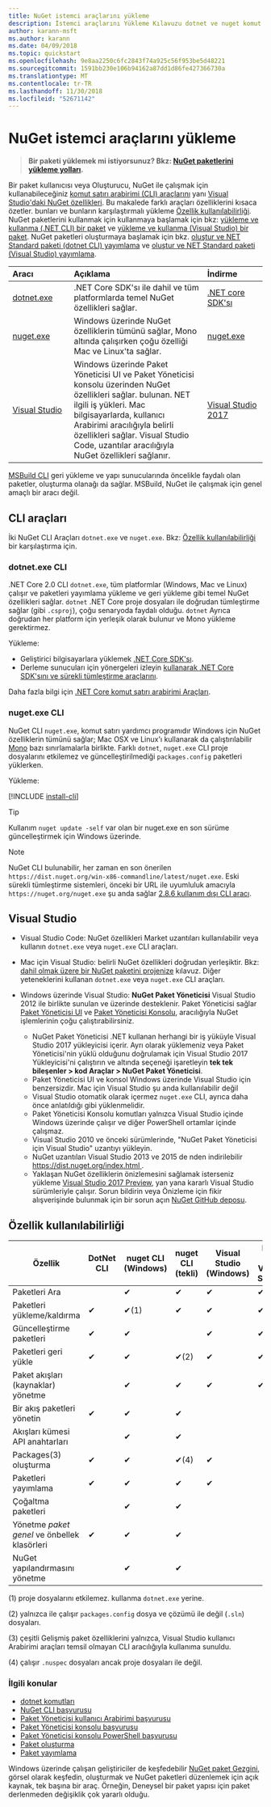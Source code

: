 ```yaml
---
title: NuGet istemci araçlarını yükleme
description: İstemci araçlarını Yükleme Kılavuzu dotnet ve nuget komut satırı arabirimi (CLI) ve Visual Studio Paket Yöneticisi.
author: karann-msft
ms.author: karann
ms.date: 04/09/2018
ms.topic: quickstart
ms.openlocfilehash: 9e8aa2250c6fc2843f74a925c56f953be5d48221
ms.sourcegitcommit: 1591bb230e106b94162a87dd1d86fe427366730a
ms.translationtype: MT
ms.contentlocale: tr-TR
ms.lasthandoff: 11/30/2018
ms.locfileid: "52671142"
---
```

# <a name="installing-nuget-client-tools"></a>NuGet istemci araçlarını yükleme

> **Bir paketi yüklemek mi istiyorsunuz? Bkz: [NuGet paketlerini yükleme yolları](consume-packages/ways-to-install-a-package.md).**

Bir paket kullanıcısı veya Oluşturucu, NuGet ile çalışmak için kullanabileceğiniz [komut satırı arabirimi (CLI) araçlarını](#cli-tools) yanı [Visual Studio'daki NuGet özellikleri](#visual-studio). Bu makalede farklı araçları özelliklerini kısaca özetler. bunları ve bunların karşılaştırmalı yükleme [Özellik kullanılabilirliği](#feature-availability). NuGet paketlerini kullanmak için kullanmaya başlamak için bkz: [yükleme ve kullanma (.NET CLI) bir paket](quickstart/install-and-use-a-package-using-the-dotnet-cli.md) ve [yükleme ve kullanma (Visual Studio) bir paket](quickstart/install-and-use-a-package-in-visual-studio.md). NuGet paketleri oluşturmaya başlamak için bkz. [oluştur ve NET Standard paketi (dotnet CLI) yayımlama](quickstart/create-and-publish-a-package-using-the-dotnet-cli.md) ve [oluştur ve NET Standard paketi (Visual Studio) yayımlama](quickstart/create-and-publish-a-package-using-visual-studio.md).

| Aracı&nbsp;&nbsp;&nbsp;&nbsp;&nbsp;&nbsp;&nbsp;&nbsp;&nbsp;&nbsp;&nbsp;&nbsp;&nbsp;&nbsp;&nbsp; | Açıklama | İndirme&nbsp;&nbsp;&nbsp;&nbsp;&nbsp;&nbsp;&nbsp;&nbsp;&nbsp; |
|:------------- |:-------------|:-----|
| [dotnet.exe](#dotnetexe-cli) | .NET Core SDK'sı ile dahil ve tüm platformlarda temel NuGet özellikleri sağlar. | [.NET core SDK'sı](https://www.microsoft.com/net/download/) |
| [nuget.exe](#nugetexe-cli) | Windows üzerinde NuGet özelliklerin tümünü sağlar, Mono altında çalışırken çoğu özelliği Mac ve Linux'ta sağlar. | [nuget.exe](https://dist.nuget.org/win-x86-commandline/latest/nuget.exe) |
| [Visual Studio](#visual-studio) | Windows üzerinde Paket Yöneticisi UI ve Paket Yöneticisi konsolu üzerinden NuGet özellikleri sağlar. bulunan. NET ilgili iş yükleri. Mac bilgisayarlarda, kullanıcı Arabirimi aracılığıyla belirli özellikleri sağlar. Visual Studio Code, uzantılar aracılığıyla NuGet özellikleri sağlanır. | [Visual Studio 2017](https://www.visualstudio.com/downloads/) |

[MSBuild CLI](reference/msbuild-targets.md) geri yükleme ve yapı sunucularında öncelikle faydalı olan paketler, oluşturma olanağı da sağlar. MSBuild, NuGet ile çalışmak için genel amaçlı bir aracı değil.

## <a name="cli-tools"></a>CLI araçları

İki NuGet CLI Araçları `dotnet.exe` ve `nuget.exe`. Bkz: [Özellik kullanılabilirliği](#feature-availability) bir karşılaştırma için.

### <a name="dotnetexe-cli"></a>dotnet.exe CLI

.NET Core 2.0 CLI `dotnet.exe`, tüm platformlar (Windows, Mac ve Linux) çalışır ve paketleri yayımlama yükleme ve geri yükleme gibi temel NuGet özellikleri sağlar. `dotnet` .NET Core proje dosyaları ile doğrudan tümleştirme sağlar (gibi `.csproj`), çoğu senaryoda faydalı olduğu. `dotnet` Ayrıca doğrudan her platform için yerleşik olarak bulunur ve Mono yükleme gerektirmez.

Yükleme:

- Geliştirici bilgisayarlara yüklemek [.NET Core SDK'sı](https://aka.ms/dotnetcoregs).
- Derleme sunucuları için yönergeleri izleyin [kullanarak .NET Core SDK'sını ve sürekli tümleştirme araçlarını](/dotnet/core/tools/using-ci-with-cli).

Daha fazla bilgi için [.NET Core komut satırı arabirimi Araçları](/dotnet/core/tools/index?tabs=netcore2x#tabpanel_fXL5YCOYDa_netcore2x).

### <a name="nugetexe-cli"></a>nuget.exe CLI

NuGet CLI `nuget.exe`, komut satırı yardımcı programıdır Windows için NuGet özelliklerin tümünü sağlar; Mac OSX ve Linux'ı kullanarak da çalıştırılabilir [Mono](http://www.mono-project.com/docs/getting-started/install/) bazı sınırlamalarla birlikte. Farklı `dotnet`, `nuget.exe` CLI proje dosyalarını etkilemez ve güncelleştirilmediği `packages.config` paketleri yüklerken.

Yükleme:

[!INCLUDE [install-cli](includes/install-cli.md)]

> [!Tip]
> Kullanım `nuget update -self` var olan bir nuget.exe en son sürüme güncelleştirmek için Windows üzerinde.

> [!Note]
> NuGet CLI bulunabilir, her zaman en son önerilen `https://dist.nuget.org/win-x86-commandline/latest/nuget.exe`. Eski sürekli tümleştirme sistemleri, önceki bir URL ile uyumluluk amacıyla `https://nuget.org/nuget.exe` şu anda sağlar [2.8.6 kullanım dışı CLI aracı](https://github.com/NuGet/NuGetGallery/issues/5381).

## <a name="visual-studio"></a>Visual Studio

- Visual Studio Code: NuGet özellikleri Market uzantıları kullanılabilir veya kullanın `dotnet.exe` veya `nuget.exe` CLI araçları.

- Mac için Visual Studio: belirli NuGet özellikleri doğrudan yerleşiktir. Bkz: [dahil olmak üzere bir NuGet paketini projenize](/visualstudio/mac/nuget-walkthrough) kılavuz. Diğer yeteneklerini kullanan `dotnet.exe` veya `nuget.exe` CLI araçları.

- Windows üzerinde Visual Studio: **NuGet Paket Yöneticisi** Visual Studio 2012 ile birlikte sunulan ve üzerinde desteklenir. Paket Yöneticisi sağlar [Paket Yöneticisi UI](tools/package-manager-ui.md) ve [Paket Yöneticisi Konsolu](tools/package-manager-console.md), aracılığıyla NuGet işlemlerinin çoğu çalıştırabilirsiniz.
  - NuGet Paket Yöneticisi .NET kullanan herhangi bir iş yüküyle Visual Studio 2017 yükleyicisi içerir. Ayrı olarak yüklemeniz veya Paket Yöneticisi'nin yüklü olduğunu doğrulamak için Visual Studio 2017 Yükleyicisi'ni çalıştırın ve altında seçeneği işaretleyin **tek tek bileşenler > kod Araçlar > NuGet Paket Yöneticisi**.
  - Paket Yöneticisi UI ve konsol Windows üzerinde Visual Studio için benzersizdir. Mac için Visual Studio şu anda kullanılabilir değil
  - Visual Studio otomatik olarak içermez `nuget.exe` CLI, ayrıca daha önce anlatıldığı gibi yüklenmelidir.
  - Paket Yöneticisi Konsolu komutları yalnızca Visual Studio içinde Windows üzerinde çalışır ve diğer PowerShell ortamlar içinde çalışmaz.
  - Visual Studio 2010 ve önceki sürümlerinde, "NuGet Paket Yöneticisi için Visual Studio" uzantıyı yükleyin.
  - NuGet uzantıları Visual Studio 2013 ve 2015 de nden indirilebilir [ https://dist.nuget.org/index.html ](https://dist.nuget.org/index.html).
  - Yaklaşan NuGet özelliklerin önizlemesini sağlamak isterseniz yükleme [Visual Studio 2017 Preview](https://www.visualstudio.com/vs/preview/), yan yana kararlı Visual Studio sürümleriyle çalışır. Sorun bildirin veya Önizleme için fikir alışverişinde bulunmak için bir sorun açın [NuGet GitHub deposu](https://github.com/Nuget/Home/issues).

## <a name="feature-availability"></a>Özellik kullanılabilirliği

| Özellik | DotNet CLI | nuget CLI (Windows) | nuget CLI (tekli) | Visual Studio (Windows) | Mac için Visual Studio |
| --- | --- | --- | --- | --- | --- |
| Paketleri Ara |  | &#10004; | &#10004; | &#10004; | &#10004; |
| Paketleri yükleme/kaldırma | &#10004; | &#10004;(1) | &#10004; | &#10004; | &#10004; |
| Güncelleştirme paketleri | &#10004; | &#10004; | | &#10004; | &#10004; |
| Paketleri geri yükle | &#10004; | &#10004; | &#10004;(2) | &#10004; | &#10004; |
| Paket akışları (kaynaklar) yönetme | | &#10004; | &#10004; | &#10004; | &#10004; |
| Bir akış paketleri yönetin | &#10004; | &#10004; | &#10004; | | |
| Akışları kümesi API anahtarları | | &#10004; | &#10004; | | |
| Packages(3) oluşturma | &#10004; | &#10004; | &#10004;(4) | &#10004; | |
| Paketleri yayımlama | &#10004; | &#10004; | &#10004; | &#10004; |  |
| Çoğaltma paketleri |  | &#10004; | &#10004; | | |
| Yönetme *paket genel* ve önbellek klasörleri | &#10004; | &#10004; | &#10004; | | |
| NuGet yapılandırmasını yönetme | | &#10004; | &#10004; | | |

(1) proje dosyalarını etkilemez. kullanma `dotnet.exe` yerine.

(2) yalnızca ile çalışır `packages.config` dosya ve çözümü ile değil (`.sln`) dosyaları.

(3) çeşitli Gelişmiş paket özelliklerini yalnızca, Visual Studio kullanıcı Arabirimi araçları temsil olmayan CLI aracılığıyla kullanıma sunuldu.

(4) çalışır `.nuspec` dosyaları ancak proje dosyaları ile değil.

### <a name="related-topics"></a>İlgili konular

- [dotnet komutları](tools/dotnet-commands.md)
- [NuGet CLI başvurusu](tools/nuget-exe-cli-reference.md)
- [Paket Yöneticisi kullanıcı Arabirimi başvurusu](tools/package-manager-ui.md)
- [Paket Yöneticisi konsolu başvurusu](tools/package-manager-console.md)
- [Paket Yöneticisi konsolu PowerShell başvurusu](tools/powershell-reference.md)
- [Paket oluşturma](create-packages/creating-a-package.md)
- [Paket yayımlama](create-packages/publish-a-package.md)

Windows üzerinde çalışan geliştiriciler de keşfedebilir [NuGet paket Gezgini](https://github.com/NuGetPackageExplorer/NuGetPackageExplorer), görsel olarak keşfedin, oluşturmak ve NuGet paketleri düzenlemek için açık kaynak, tek başına bir araç. Örneğin, Deneysel bir paket yapısı için paket derlenmeden değişiklik çok yararlı olduğu.
